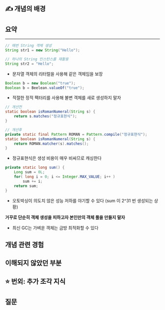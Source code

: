 ## ✍️ 개념의 배경

## 요약

---

```java
// 매번 String 객체 생성
String str1 = new String("Hello");

// 하나의 String 인스턴스를 재활용
String str2 = "Hello";
```

- 문자열 객체의 리터럴을 사용해 같은 객체임을 보장

```java
Boolean b = new Boolean("true");
Boolean b = Beelean.valueOf("true");
```

- 적절한 정적 팩터리를 사용해 불변 객체를 새로 생성하지 말자

```java
// 개선전
static boolean isRomanNumeral(String s) {
    return s.matches("정규표현식");
}

// 개선후
private static final Pattern ROMAN = Pattern.compile("정규표현식");
static boolean isRomanNumeral(String s) {
    return ROMAN.matcher(s).matches();
}
```

- 정규표현식은 생성 비용이 매우 비싸므로 캐싱한다

```java
private static long sum() {
    Long sum = 0L;
    for( long i = 0; i <= Integer.MAX_VALUE; i++ )
        sum += i;
    return sum;
}
```

- 오토박싱이 의도치 않은 성능 저하를 야기할 수 있다 (sum 이 2^31 번 생성되는 상황)

**거꾸로 단순히 객체 생성을 피하고자 본인만의 객체 풀을 만들지 말자**

- 최신 GC는 가벼운 객체는 금방 최적화할 수 있다

## 개념 관련 경험

## 이해되지 않았던 부분

## ⭐️ **번외: 추가 조각 지식**

## 질문